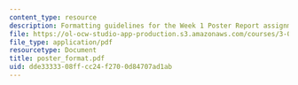 ```yaml
---
content_type: resource
description: Formatting guidelines for the Week 1 Poster Report assignment.
file: https://ol-ocw-studio-app-production.s3.amazonaws.com/courses/3-014-materials-laboratory-fall-2006/dde3333308ffcc24f2700d84707ad1ab_poster_format.pdf
file_type: application/pdf
resourcetype: Document
title: poster_format.pdf
uid: dde33333-08ff-cc24-f270-0d84707ad1ab
---
```

